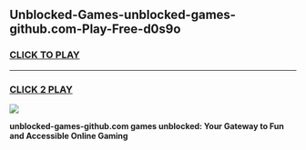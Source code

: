 
## Unblocked-Games-unblocked-games-github.com-Play-Free-d0s9o
<h3>
<a href="https://premium76.site?title=unblocked-games-github.com&ref=23A">CLICK TO PLAY</a></h3>
<hr>

<h3>
<a href="https://premium76.site?title=unblocked-games-github.com&ref=23A">CLICK 2 PLAY</a>
  
</h3>

<a href="https://premium76.site?title=unblocked-games-github.com&ref=23A"><img src="https://clearcache.store/games.png"></a>


**unblocked-games-github.com games unblocked: Your Gateway to Fun and Accessible Online Gaming**

